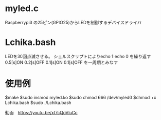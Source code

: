 # myled.c
Raspberrypi3 の25ピン(GPIO25)からLEDを制御するデバイスドライバ
# Lchika.bash
LEDを30回点滅させる。
シェルスクリプトによりecho 1 echo 0 を繰り返す
0.5[s]ON 0.2[s]OFF 0.1[s]ON 0.1[s]OFF を一周期とみなす

# 使用例
$make
$sudo insmod myled.ko
$sudo chmod 666 /dev/myled0
$chmod +x Lchika.bash
$sudo ./Lchika.bash


動画　https://youtu.be/xt7cQoVluCc
